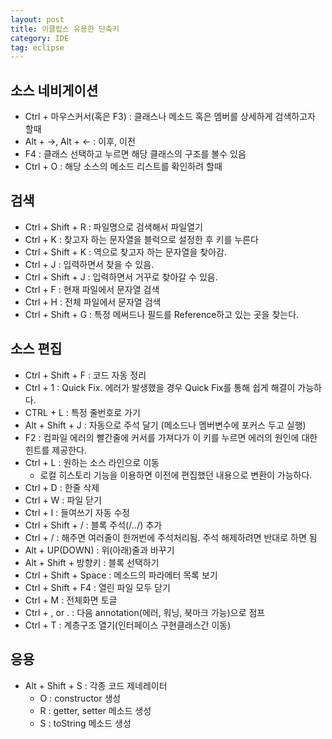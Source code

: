 ```yaml
---
layout: post
title: 이클립스 유용한 단축키
category: IDE
tag: eclipse
---
```

## 소스 네비게이션
- Ctrl + 마우스커서(혹은 F3) : 클래스나 메소드 혹은 멤버를 상세하게 검색하고자 할때
- Alt + ->, Alt + <- : 이후, 이전
- F4 : 클래스 선택하고 누르면 해당 클래스의 구조를 볼수 있음
- Ctrl + O : 해당 소스의 메소드 리스트를 확인하려 할때

## 검색
- Ctrl + Shift + R : 파일명으로 검색해서 파일열기
- Ctrl + K : 찾고자 하는 문자열을 블럭으로 설정한 후 키를 누른다
- Ctrl + Shift + K : 역으로 찾고자 하는 문자열을 찾아감.
- Ctrl + J : 입력하면서 찾을 수 있음.
- Ctrl + Shift + J : 입력하면서 거꾸로 찾아갈 수 있음.
- Ctrl + F : 현재 파일에서 문자열 검색
- Ctrl + H : 전체 파일에서 문자열 검색
- Ctrl + Shift + G : 특정 메써드나 필드를 Reference하고 있는 곳을 찾는다.

## 소스 편집
- Ctrl + Shift + F : 코드 자동 정리
- Ctrl + 1 : Quick Fix. 에러가 발생했을 경우 Quick Fix를 통해 쉽게 해결이 가능하다.
- CTRL + L : 특정 줄번호로 가기
- Alt + Shift + J : 자동으로 주석 달기 (메소드나 멤버변수에 포커스 두고 실행)
- F2 : 컴파일 에러의 빨간줄에 커서를 가져다가 이 키를 누르면 에러의 원인에 대한 힌트를 제공한다.
- Ctrl + L : 원하는 소스 라인으로 이동
    - 로컬 히스토리 기능을 이용하면 이전에 편집했던 내용으로 변환이 가능하다.
- Ctrl + D : 한줄 삭제
- Ctrl + W : 파일 닫기 
- Ctrl + I : 들여쓰기 자동 수정 
- Ctrl + Shift + / : 블록 주석(/*..*/) 추가
- Ctrl + / : 해주면 여러줄이 한꺼번에 주석처리됨. 주석 해제하려면 반대로 하면 됨
- Alt + UP(DOWN) : 위(아래)줄과 바꾸기
- Alt + Shift + 방향키 : 블록 선택하기 
- Ctrl + Shift + Space : 메소드의 파라메터 목록 보기 
- Ctrl + Shift + F4 : 열린 파일 모두 닫기 
- Ctrl + M : 전체화면 토글
- Ctrl + , or . : 다음 annotation(에러, 워닝, 북마크 가능)으로 점프
- Ctrl + T : 계층구조 열기(인터페이스 구현클래스간 이동)

## 응용
- Alt + Shift + S : 각종 코드 제네레이터
    - O : constructor 생성
    - R : getter, setter 메소드 생성
    - S : toString 메소드 생성
